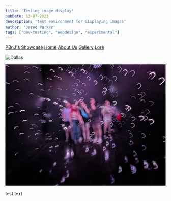 ```yaml
---
title: 'Testing image display'
pubDate: 13-07-2023
description: 'test environment for displaying images'
author: 'Jared Parker'
tags: ["dev-testing", "Webdesign", "experimental"]
---
```

<html lang="en">
        <nav>
            <a href="/showcaseproto/">PBnJ's Showcase</a>
            <a href="/showcaseproto/">Home</a>
            <a href="/showcaseproto/about/">About Us</a>
            <a href="/showcaseproto/gallery/">Gallery</a>
            <a href="/showcaseproto/blog/">Lore</a>
        </nav>

![Dallas](/showcaseproto/src/images/Dallas.jpg)

![Otherworld](https://github.com/JaredParkerGit/showcaseproto/blob/49869413493d9d9ae1fe2f71e70020c4e5d2d656/src/images/Bubbles.jpg?raw=true)

test text